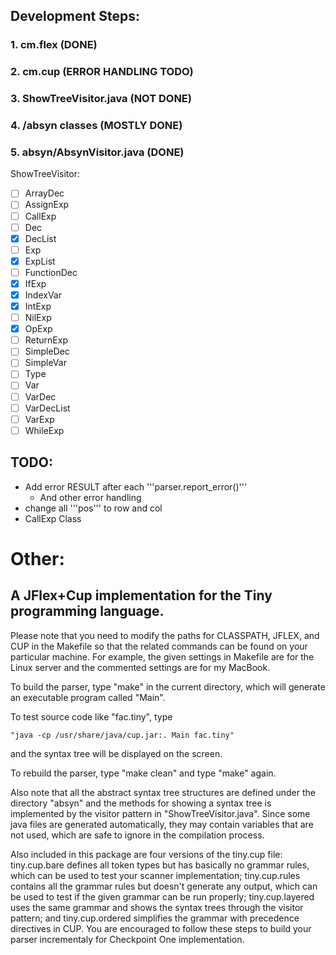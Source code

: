 
## Development Steps:
### 1. cm.flex (DONE)
### 2. cm.cup (ERROR HANDLING TODO)
### 3. ShowTreeVisitor.java  (NOT DONE)
### 4. /absyn classes (MOSTLY DONE)
### 5. absyn/AbsynVisitor.java (DONE)
 
 ShowTreeVisitor: 
 - [ ]  ArrayDec
 - [ ]  AssignExp
 - [ ]  CallExp
 - [ ]  Dec
 - [x]  DecList
 - [ ]  Exp
 - [x]  ExpList
 - [ ]  FunctionDec
 - [x]  IfExp
 - [x]  IndexVar
 - [x]  IntExp
 - [ ]  NilExp
 - [x]  OpExp
 - [ ]  ReturnExp
 - [ ]  SimpleDec
 - [ ]  SimpleVar
 - [ ]  Type
 - [ ]  Var
 - [ ]  VarDec
 - [ ]  VarDecList
 - [ ]  VarExp
 - [ ]  WhileExp

## TODO: 
- Add error RESULT after each '''parser.report_error()'''
  - And other error handling
- change all '''pos''' to row and col
- CallExp Class

# Other: 

## A JFlex+Cup implementation for the Tiny programming language.

  Please note that you need to modify the paths for CLASSPATH, JFLEX, and CUP in 
the Makefile so that the related commands can be found on your particular 
machine.  For example, the given settings in Makefile are for the Linux 
server and the commented settings are for my MacBook.

  To build the parser, type "make" in the current directory, which will 
generate an executable program called "Main".

  To test source code like "fac.tiny", type 

    "java -cp /usr/share/java/cup.jar:. Main fac.tiny" 

and the syntax tree will be displayed on the screen.

  To rebuild the parser, type "make clean" and type "make" again.

  Also note that all the abstract syntax tree structures are defined under
the directory "absyn" and the methods for showing a syntax tree is implemented
by the visitor pattern in "ShowTreeVisitor.java".  Since some java files are 
generated automatically, they may contain variables that are not used, which 
are safe to ignore in the compilation process.

  Also included in this package are four versions of the tiny.cup file: tiny.cup.bare
defines all token types but has basically no grammar rules, which can be used to test 
your scanner implementation; tiny.cup.rules contains all the grammar rules but doesn't
generate any output, which can be used to test if the given grammar can be run properly;
tiny.cup.layered uses the same grammar and shows the syntax trees through the visitor
pattern; and tiny.cup.ordered simplifies the grammar with precedence directives in CUP.
You are encouraged to follow these steps to build your parser incrementaly for Checkpoint
One implementation.
